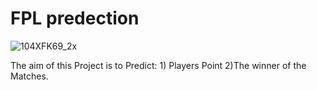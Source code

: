 # FPL predection 
![104XFK69_2x](https://user-images.githubusercontent.com/78882792/208069062-385d2b5c-0705-43f1-aa6a-42d5bf338998.jpg)

The aim of this Project is to Predict: 1) Players Point  2)The winner of the Matches.
 
